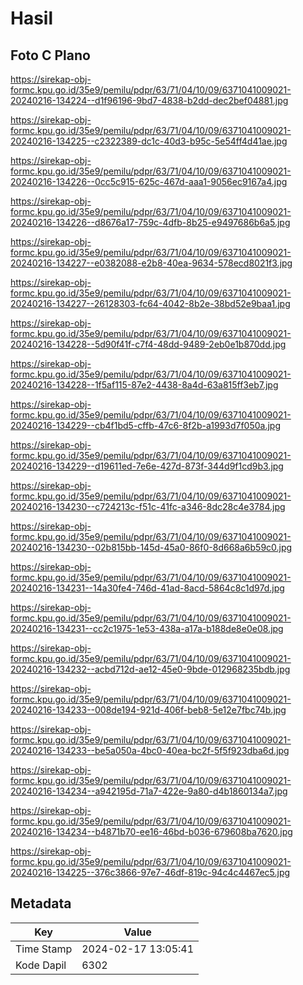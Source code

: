 # Hasil

## Foto C Plano

https://sirekap-obj-formc.kpu.go.id/35e9/pemilu/pdpr/63/71/04/10/09/6371041009021-20240216-134224--d1f96196-9bd7-4838-b2dd-dec2bef04881.jpg

https://sirekap-obj-formc.kpu.go.id/35e9/pemilu/pdpr/63/71/04/10/09/6371041009021-20240216-134225--c2322389-dc1c-40d3-b95c-5e54ff4d41ae.jpg

https://sirekap-obj-formc.kpu.go.id/35e9/pemilu/pdpr/63/71/04/10/09/6371041009021-20240216-134226--0cc5c915-625c-467d-aaa1-9056ec9167a4.jpg

https://sirekap-obj-formc.kpu.go.id/35e9/pemilu/pdpr/63/71/04/10/09/6371041009021-20240216-134226--d8676a17-759c-4dfb-8b25-e9497686b6a5.jpg

https://sirekap-obj-formc.kpu.go.id/35e9/pemilu/pdpr/63/71/04/10/09/6371041009021-20240216-134227--e0382088-e2b8-40ea-9634-578ecd8021f3.jpg

https://sirekap-obj-formc.kpu.go.id/35e9/pemilu/pdpr/63/71/04/10/09/6371041009021-20240216-134227--26128303-fc64-4042-8b2e-38bd52e9baa1.jpg

https://sirekap-obj-formc.kpu.go.id/35e9/pemilu/pdpr/63/71/04/10/09/6371041009021-20240216-134228--5d90f41f-c7f4-48dd-9489-2eb0e1b870dd.jpg

https://sirekap-obj-formc.kpu.go.id/35e9/pemilu/pdpr/63/71/04/10/09/6371041009021-20240216-134228--1f5af115-87e2-4438-8a4d-63a815ff3eb7.jpg

https://sirekap-obj-formc.kpu.go.id/35e9/pemilu/pdpr/63/71/04/10/09/6371041009021-20240216-134229--cb4f1bd5-cffb-47c6-8f2b-a1993d7f050a.jpg

https://sirekap-obj-formc.kpu.go.id/35e9/pemilu/pdpr/63/71/04/10/09/6371041009021-20240216-134229--d19611ed-7e6e-427d-873f-344d9f1cd9b3.jpg

https://sirekap-obj-formc.kpu.go.id/35e9/pemilu/pdpr/63/71/04/10/09/6371041009021-20240216-134230--c724213c-f51c-41fc-a346-8dc28c4e3784.jpg

https://sirekap-obj-formc.kpu.go.id/35e9/pemilu/pdpr/63/71/04/10/09/6371041009021-20240216-134230--02b815bb-145d-45a0-86f0-8d668a6b59c0.jpg

https://sirekap-obj-formc.kpu.go.id/35e9/pemilu/pdpr/63/71/04/10/09/6371041009021-20240216-134231--14a30fe4-746d-41ad-8acd-5864c8c1d97d.jpg

https://sirekap-obj-formc.kpu.go.id/35e9/pemilu/pdpr/63/71/04/10/09/6371041009021-20240216-134231--cc2c1975-1e53-438a-a17a-b188de8e0e08.jpg

https://sirekap-obj-formc.kpu.go.id/35e9/pemilu/pdpr/63/71/04/10/09/6371041009021-20240216-134232--acbd712d-ae12-45e0-9bde-012968235bdb.jpg

https://sirekap-obj-formc.kpu.go.id/35e9/pemilu/pdpr/63/71/04/10/09/6371041009021-20240216-134233--008de194-921d-406f-beb8-5e12e7fbc74b.jpg

https://sirekap-obj-formc.kpu.go.id/35e9/pemilu/pdpr/63/71/04/10/09/6371041009021-20240216-134233--be5a050a-4bc0-40ea-bc2f-5f5f923dba6d.jpg

https://sirekap-obj-formc.kpu.go.id/35e9/pemilu/pdpr/63/71/04/10/09/6371041009021-20240216-134234--a942195d-71a7-422e-9a80-d4b1860134a7.jpg

https://sirekap-obj-formc.kpu.go.id/35e9/pemilu/pdpr/63/71/04/10/09/6371041009021-20240216-134234--b4871b70-ee16-46bd-b036-679608ba7620.jpg

https://sirekap-obj-formc.kpu.go.id/35e9/pemilu/pdpr/63/71/04/10/09/6371041009021-20240216-134225--376c3866-97e7-46df-819c-94c4c4467ec5.jpg


## Metadata

| Key        | Value               |
| ---------- | ------------------- |
| Time Stamp | 2024-02-17 13:05:41 |
| Kode Dapil | 6302                |



